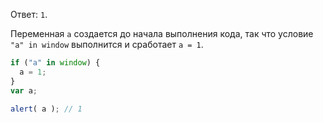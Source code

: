 Ответ: `1`.

Переменная `a` создается до начала выполнения кода, так что условие `"a" in window` выполнится и сработает `a = 1`.

```js run no-strict untrusted refresh
if ("a" in window) {
  a = 1;
}
var a;

alert( a ); // 1
```

